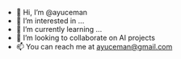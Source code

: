 - 👋 Hi, I’m @ayuceman
- 👀 I’m interested in ...
- 🌱 I’m currently learning ...
- 💞️ I’m looking to collaborate on AI projects
- 📫 You can reach me at ayuceman@gmail.com

<!---
ayuceman/ayuceman is a ✨ special ✨ repository because its `README.md` (this file) appears on your GitHub profile.
You can click the Preview link to take a look at your changes.
--->
